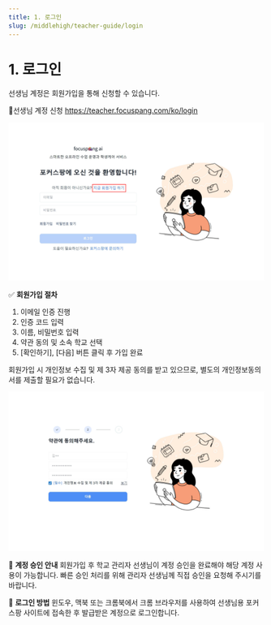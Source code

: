 ```yaml
---
title: 1. 로그인
slug: /middlehigh/teacher-guide/login
---
```


# 1. 로그인

선생님 계정은 회원가입을 통해 신청할 수 있습니다.

🔗선생님 계정 신청 https://teacher.focuspang.com/ko/login

![](/img/teacher_2-1_01.jpg)

✅ **회원가입 절차**

1. 이메일 인증 진행
2. 인증 코드 입력
3. 이름, 비밀번호 입력
4. 약관 동의 및 소속 학교 선택
5. \[확인하기], \[다음] 버튼 클릭 후 가입 완료

회원가입 시 개인정보 수집 및 제 3자 제공 동의를 받고 있으므로, 별도의 개인정보동의서를 제출할 필요가 없습니다.

![](/img/teacher_2-1_02.jpg)

🔑 **계정 승인 안내**
회원가입 후 학교 관리자 선생님이 계정 승인을 완료해야 해당 계정 사용이 가능합니다.
빠른 승인 처리를 위해 관리자 선생님께 직접 승인을 요청해 주시기를 바랍니다.

🔑 **로그인 방법**
윈도우, 맥북 또는 크롬북에서 크롬 브라우저를 사용하여 선생님용 포커스팡 사이트에 접속한 후 발급받은 계정으로 로그인합니다.
